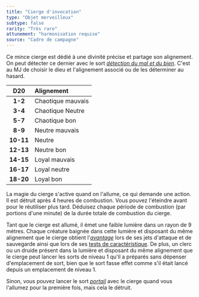 ```yaml
---
title: "Cierge d'invocation"
type: "Objet merveilleux"
subtype: false
rarity: "Très rare"
attunement: "harmonisation requise"
source: "Cadre de campagne"
---
```

Ce mince cierge est dédié à une divinité précise et partage son alignement. On peut détecter ce dernier avec le sort [_détection du mal et du bien_](/grimoire/detection-du-mal-et-du-bien). C'est au MJ de choisir le dieu et l'alignement associé ou de les déterminer au hasard.

|D20|Alignement|
|:-:|:-|
|**1-2**|Chaotique mauvais|
|**3-4**|Chaotique Neutre|
|**5-7**|Chaotique bon|
|**8-9**|Neutre mauvais|
|**10-11**|Neutre|
|**12-13**|Neutre bon|
|**14-15**|Loyal mauvais|
|**16-17**|Loyal neutre|
|**18-20**|Loyal bon|

La magie du cierge s'active quand on l'allume, ce qui demande une action. Il est détruit après 4 heures de combustion. Vous pouvez l'éteindre avant pour le réutiliser plus tard. Déduisez chaque période de combustion (par portions d'une minute) de la durée totale de combustion du cierge.

Tant que le cierge est allumé, il émet une faible lumière dans un rayon de 9 mètres. Chaque créature baignée dans cette lumière et disposant du même alignement que le cierge obtient l'[_avantage_](/utiliser-les-caracteristiques/#avantage-et-desavantage) lors de ses jets d'attaque et de sauvegarde ainsi que lors de ses [tests de caractéristique](/utiliser-les-caracteristiques/#tests-de-caracteristique). De plus, un clerc ou un druide présent dans la lumière et disposant du même alignement que le cierge peut lancer les sorts de niveau 1 qu'il a préparés sans dépenser d'emplacement de sort, bien que le sort fasse effet comme s'il était lancé depuis un emplacement de niveau 1.

Sinon, vous pouvez lancer le sort [_portail_](/grimoire/portail) avec le cierge quand vous l'allumez pour la première fois, mais cela le détruit.
